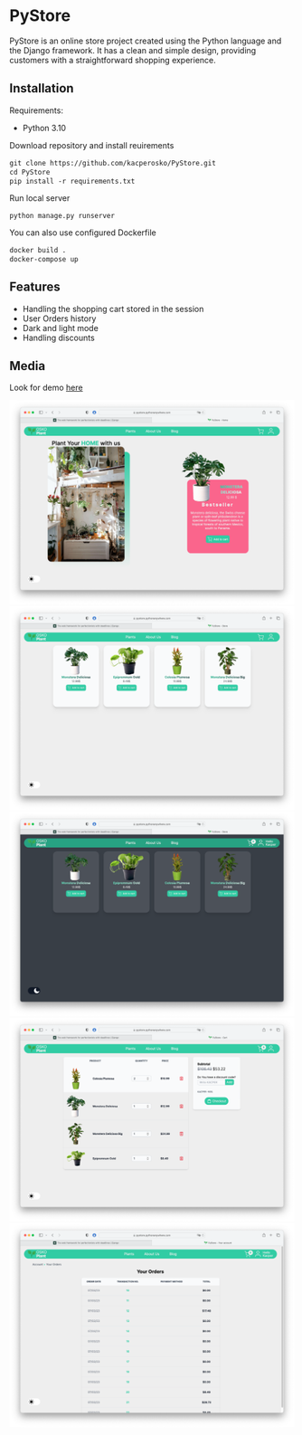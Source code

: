 # PyStore
PyStore is an online store project created using the Python language and the Django framework. It has a clean and simple design, providing customers with a straightforward shopping experience.

## Installation

Requirements:
+ Python 3.10

Download repository and install reuirements

```
git clone https://github.com/kacperosko/PyStore.git
cd PyStore
pip install -r requirements.txt
```
 Run local server
 ```
 python manage.py runserver
 ```
 
 You can also use configured Dockerfile
 ```
 docker build .
 docker-compose up
 ```
 
 ## Features
 + Handling the shopping cart stored in the session
 + User Orders history
 + Dark and light mode
 + Handling discounts



## Media

Look for demo [here](https://pystore.pythonanywhere.com)

![alt text](https://github.com/kacperosko/PyStore/blob/master/readme_media/1.png)
![alt text](https://github.com/kacperosko/PyStore/blob/master/readme_media/2.png)
![alt text](https://github.com/kacperosko/PyStore/blob/master/readme_media/3.png)
![alt text](https://github.com/kacperosko/PyStore/blob/master/readme_media/4.png)
![alt text](https://github.com/kacperosko/PyStore/blob/master/readme_media/5.png)
